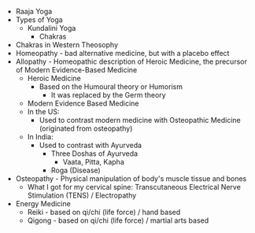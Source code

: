 - Raaja Yoga
- Types of Yoga
	- Kundalini Yoga
		- Chakras
- Chakras in Western Theosophy
- Homeopathy - bad alternative medicine, but with a placebo effect
- Allopathy - Homeopathic description of Heroic Medicine, the precursor of Modern Evidence-Based Medicine
	- Heroic Medicine
		- Based on the Humoural theory or Humorism
			- It was replaced by the Germ theory
	- Modern Evidence Based Medicine
	- In the US:
		- Used to contrast modern medicine with Osteopathic Medicine (originated from osteopathy)
	- In India:
		- Used to contrast with Ayurveda
			- Three Doshas of Ayurveda
				- Vaata, Pitta, Kapha
			- Roga (Disease)
- Osteopathy - Physical manipulation of body's muscle tissue and bones
	- What I got for my cervical spine: Transcutaneous Electrical Nerve Stimulation (TENS) / Electropathy
- Energy Medicine
	- Reiki - based on qi/chi (life force) / hand based
	- Qigong - based on qi/chi (life force) / martial arts based